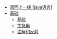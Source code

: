 - [返回上一级 [java语言]](/编程语言/java语言/)
- [基础](/编程语言/java语言/基础/)
  - [基础](/编程语言/java语言/基础/基础.md)
  - [字符串](/编程语言/java语言/基础/字符串.md)
  - [注解和反射](/编程语言/java语言/基础/注解和反射.md)
